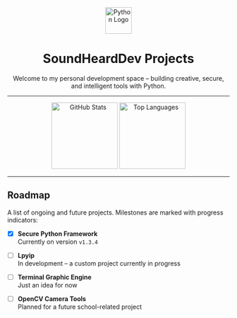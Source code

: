 <div align="center">
  <img src="https://cdn.jsdelivr.net/gh/devicons/devicon/icons/python/python-original.svg" height="60" alt="Python Logo" />
  <h1>SoundHeardDev Projects</h1>
  <p>Welcome to my personal development space – building creative, secure, and intelligent tools with Python.</p>
</div>

---

<div align="center">
  <img src="https://github-readme-stats.vercel.app/api?username=soundhearddev&hide_title=false&hide_rank=false&show_icons=true&include_all_commits=true&count_private=true&disable_animations=false&theme=dracula&locale=en&hide_border=false&order=1" height="150" alt="GitHub Stats" />
  <img src="https://github-readme-stats.vercel.app/api/top-langs?username=soundhearddev&locale=en&hide_title=false&layout=compact&card_width=320&langs_count=5&theme=dracula&hide_border=false&order=2" height="150" alt="Top Languages" />
</div>

---

## Roadmap

A list of ongoing and future projects. Milestones are marked with progress indicators:

- [x] **Secure Python Framework**  
   Currently on version `v1.3.4`

- [ ] **Lpyip**  
   In development – a custom project currently in progress

- [ ] **Terminal Graphic Engine**  
   Just an idea for now

- [ ] **OpenCV Camera Tools**  
   Planned for a future school-related project



